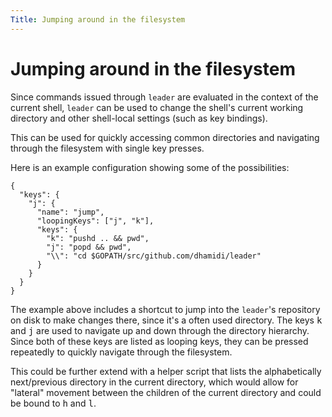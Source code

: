 ```yaml
---
Title: Jumping around in the filesystem
---
```


# Jumping around in the filesystem

Since commands issued through `leader` are evaluated in the context of the current shell, `leader` can be used to change the shell's current working directory and other shell-local settings (such as key bindings).

This can be used for quickly accessing common directories and navigating through the filesystem with single key presses.

Here is an example configuration showing some of the possibilities:

```
{
  "keys": {
    "j": {
      "name": "jump",
      "loopingKeys": ["j", "k"],
      "keys": {
        "k": "pushd .. && pwd",
        "j": "popd && pwd",
        "\\": "cd $GOPATH/src/github.com/dhamidi/leader"
      }
    }
  }
}
```

The example above includes a shortcut to jump into the `leader`'s repository on disk to make changes there, since it's a often used directory.
The keys <kbd>k</kbd> and <kbd>j</kbd> are used to navigate up and down through the directory hierarchy.
Since both of these keys are listed as looping keys, they can be pressed repeatedly to quickly navigate through the filesystem.

This could be further extend with a helper script that lists the alphabetically next/previous directory in the current directory, which would allow for "lateral" movement between the children of the current directory and could be bound to <kbd>h</kbd> and <kbd>l</kbd>.
